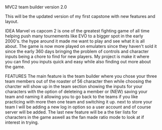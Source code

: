 MVC2 team builder version 2.0

This will be the updated version of my first capstone with new features and layout.

IDEA Marvel vs capcom 2 is one of the greatest fighting game of all time helping push many tournements like EVO to a bigger spot in the early 2000's. the hype around it made me want to play and see what it is all about. The game is now more played on emulaters since they haven't sold it since the early 360 days bringing the problem of controls and character inputs being a chore to find for new players. My project is make it where you can find you inputs quick and easy while also finding out more about the game.

FEATURES The main feature is the team builder where you chose your three team members out of the roaster of 56 character then while choosing the charcter will show up in the team section showing the inputs for your characters with the option of deleteing a member or (NEW) saving your team and naming it allowing you to go back to the teams if you like practicing with more then one team and switching it up. next to store your team I will be adding a new log in option so a user account and of course server will be added. The last new feature will be a the tier lists for characters in the game aswell as the fan made ratio mode to look at if interest in trying.

